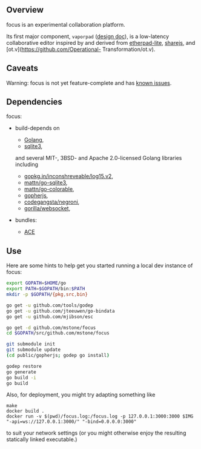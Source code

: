 ## Overview

focus is an experimental collaboration platform.

Its first major component, `vaporpad` ([design doc](./docs/intent.adoc)), is a
low-latency collaborative editor inspired by and derived from
[etherpad-lite](http://etherpad.org), [sharejs](http://sharejs.org), and
[ot.v](https://github.com/Operational- Transformation/ot.v).

## Caveats

Warning: focus is not yet feature-complete and has [known
issues](https://github.com/mstone/focus/issues).

## Dependencies

focus:

  * build-depends on

      * [Golang](http://golang.org),
      * [sqlite3](http://sqlite.org),

    and several MIT-, 3BSD- and Apache 2.0-licensed Golang libraries including

      * [gopkg.in/inconshreveable/log15.v2](https://gopkg.in/inconshreveable/log15.v2),
      * [mattn/go-sqlite3](https://github.com/mattn/go-sqlite3),
      * [mattn/go-colorable](https://github.com/mattn/go-colorable),
      * [gopherjs](https://github.com/gopherjs/gopherjs),
      * [codegangsta/negroni](https://github.com/codegangsta/negroni),
      * [gorilla/websocket](https://github.com/gorilla/websocket),

  * bundles:

      * [ACE](http://ace.c9.io)

## Use

Here are some hints to help get you started running a local dev instance of focus:

```bash
export GOPATH=$HOME/go
export PATH=$GOPATH/bin:$PATH
mkdir -p $GOPATH/{pkg,src,bin}

go get -u github.com/tools/godep
go get -u github.com/jteeuwen/go-bindata
go get -u github.com/mjibson/esc

go get -d github.com/mstone/focus
cd $GOPATH/src/github.com/mstone/focus

git submodule init
git submodule update
(cd public/gopherjs; godep go install)

godep restore
go generate
go build -i
go build
```

Also, for deployment, you might try adapting something like

```
make
docker build .
docker run -v $(pwd)/focus.log:/focus.log -p 127.0.0.1:3000:3000 $IMG "-api=ws://127.0.0.1:3000/" "-bind=0.0.0.0:3000"
```

to suit your network settings (or you might otherwise enjoy the resulting statically linked executable.)